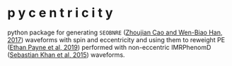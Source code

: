 # p y c e n t r i c i t y

python package for generating `SEOBNRE` ([Zhoujian Cao and Wen-Biao Han, 2017](https://journals.aps.org/prd/abstract/10.1103/PhysRevD.96.044028)) waveforms with spin and eccentricity and using them to reweight PE ([Ethan Payne et al, 2019](https://arxiv.org/abs/1905.05477)) performed with non-eccentric IMRPhenomD ([Sebastian Khan et al, 2015](https://arxiv.org/abs/1508.07253)) waveforms.
